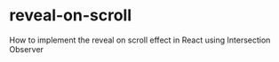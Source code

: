 # reveal-on-scroll
How to implement the reveal on scroll effect in React using Intersection Observer